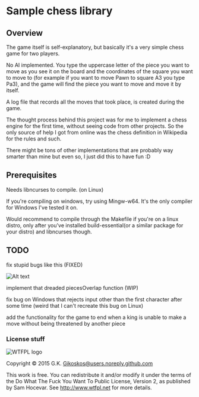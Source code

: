 # Sample chess library
## Overview

The game itself is self-explanatory, but basically it's a very simple chess game for two players.

No AI implemented. You type the uppercase letter of the piece you want to move as you see it on the board and the coordinates of the square you want to move to (for example if you want to move Pawn to square A3 you type Pa3), and the game will find the piece you want to move and move it by itself.

A log file that records all the moves that took place, is created during the game.

The thought process behind this project was for me to implement a chess engine for the first time, without seeing code from other projects. So the only source of help I got from online was the chess definition in Wikipedia for the rules and such.

There might be tons of other implementations that are probably way smarter than mine but even so, I just did this to have fun :D

## Prerequisites

Needs libncurses to compile. (on Linux)

If you're compiling on windows, try using Mingw-w64. It's the only compiler for Windows I've tested it on.

Would recommend to compile through the Makefile if you're on a linux distro, only after you've installed build-essential(or a similar package for your distro) and libncurses though.

## TODO

fix stupid bugs like this (FIXED)

![Alt text](http://i.imgur.com/u7DMUjg.png)

implement that dreaded piecesOverlap function (WIP)

fix bug on Windows that rejects input other than the first character after some time (weird that I can't recreate this bug on Linux)

add the functionality for the game to end when a king is unable to make a move without being threatened by another piece

### License stuff

![WTFPL logo](http://www.wtfpl.net/wp-content/uploads/2012/12/logo-220x1601.png)

Copyright © 2015 G.K. <Gikoskos@users.noreply.github.com>

This work is free. You can redistribute it and/or modify it under the
terms of the Do What The Fuck You Want To Public License, Version 2,
as published by Sam Hocevar. See http://www.wtfpl.net for more details.
